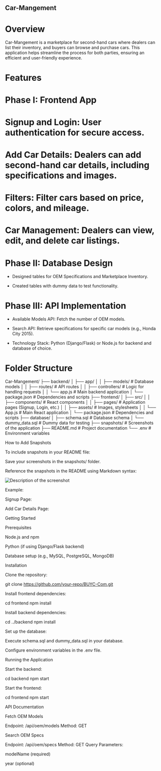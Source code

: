 ## Car-Mangement

# Overview

Car-Mangement is a marketplace for second-hand cars where dealers can list their inventory, and buyers can browse and purchase cars. This application helps streamline the process for both parties, ensuring an efficient and user-friendly experience.

# Features

# Phase I: Frontend App

# Signup and Login: User authentication for secure access.

# Add Car Details: Dealers can add second-hand car details, including specifications and images.

# Filters: Filter cars based on price, colors, and mileage.

# Car Management: Dealers can view, edit, and delete car listings.

# Phase II: Database Design

- Designed tables for OEM Specifications and Marketplace Inventory.

- Created tables with dummy data to test functionality.

# Phase III: API Implementation

- Available Models API: Fetch the number of OEM models.

- Search API: Retrieve specifications for specific car models (e.g., Honda City 2015).

- Technology Stack: Python (Django/Flask) or Node.js for backend and database of choice.

# Folder Structure

Car-Mangement/
├── backend/
│   ├── app/
│   │   ├── models/       # Database models
│   │   ├── routes/       # API routes
│   │   ├── controllers/  # Logic for handling requests
│   │   └── app.js        # Main backend application
│   └── package.json      # Dependencies and scripts
├── frontend/
│   ├── src/
│   │   ├── components/   # React components
│   │   ├── pages/        # Application pages (Signup, Login, etc.)
│   │   ├── assets/       # Images, stylesheets
│   │   └── App.js        # Main React application
│   └── package.json      # Dependencies and scripts
├── database/
│   ├── schema.sql        # Database schema
│   └── dummy_data.sql    # Dummy data for testing
├── snapshots/            # Screenshots of the application
├── README.md             # Project documentation
└── .env                  # Environment variables

How to Add Snapshots

To include snapshots in your README file:

Save your screenshots in the snapshots/ folder.

Reference the snapshots in the README using Markdown syntax:

![Description of the screenshot](snapshots/filename.png)

Example:

Signup Page:


Add Car Details Page:


Getting Started

Prerequisites

Node.js and npm

Python (if using Django/Flask backend)

Database setup (e.g., MySQL, PostgreSQL, MongoDB)

Installation

Clone the repository:

git clone https://github.com/your-repo/BUYC-Com.git

Install frontend dependencies:

cd frontend
npm install

Install backend dependencies:

cd ../backend
npm install

Set up the database:

Execute schema.sql and dummy_data.sql in your database.

Configure environment variables in the .env file.

Running the Application

Start the backend:

cd backend
npm start

Start the frontend:

cd frontend
npm start

API Documentation

Fetch OEM Models

Endpoint: /api/oem/models
Method: GET

Search OEM Specs

Endpoint: /api/oem/specs
Method: GET
Query Parameters:

modelName (required)

year (optional)
